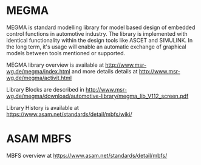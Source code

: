 # MEGMA
MEGMA is standard modelling library for model based design of embedded control functions in automotive industry. The library is implemented with identical functionality within the design tools like ASCET and SIMULINK. In the long term, it's usage will enable an automatic exchange of graphical models between tools mentioned or supported.

MEGMA library overview is available at http://www.msr-wg.de/megma/index.html and more details details at http://www.msr-wg.de/megma/activit.html

Library Blocks are described in http://www.msr-wg.de/megma/download/automotive-library/megma_lib_V112_screen.pdf

Library History is available at https://www.asam.net/standards/detail/mbfs/wiki/

# ASAM MBFS
MBFS overview at https://www.asam.net/standards/detail/mbfs/
